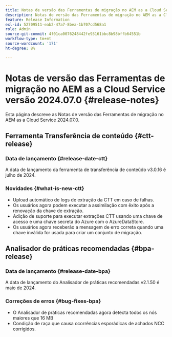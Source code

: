 ```yaml
---
title: Notas de versão das Ferramentas de migração no AEM as a Cloud Service versão 2024.07
description: Notas de versão das Ferramentas de migração no AEM as a Cloud Service versão 2024.07.0
feature: Release Information
exl-id: 52709511-eab2-47a7-8bea-1b707cd568a1
role: Admin
source-git-commit: 4f01ca0076248442fe93161bbc8b98bffb64551b
workflow-type: tm+mt
source-wordcount: '171'
ht-degree: 8%

---
```


# Notas de versão das Ferramentas de migração no AEM as a Cloud Service versão 2024.07.0 {#release-notes}

Esta página descreve as Notas de versão das Ferramentas de migração no AEM as a Cloud Service 2024.07.0.

## Ferramenta Transferência de conteúdo {#ctt-release}

### Data de lançamento {#release-date-ctt}

A data de lançamento da ferramenta de transferência de conteúdo v3.0.16 é julho de 2024.

### Novidades {#what-is-new-ctt}

* Upload automático de logs de extração da CTT em caso de falhas.
* Os usuários agora podem executar a assimilação com êxito após a renovação da chave de extração.
* Adição de suporte para executar extrações CTT usando uma chave de acesso e uma chave secreta do Azure com o AzureDataStore.
* Os usuários agora receberão a mensagem de erro correta quando uma chave inválida for usada para criar um conjunto de migração.

## Analisador de práticas recomendadas {#bpa-release}

### Data de lançamento {#release-date-bpa}

A data de lançamento do Analisador de práticas recomendadas v2.1.50 é maio de 2024.

### Correções de erros {#bug-fixes-bpa}

* O Analisador de práticas recomendadas agora detecta todos os nós maiores que 16 MB
* Condição de raça que causa ocorrências esporádicas de achados NCC corrigidos.
